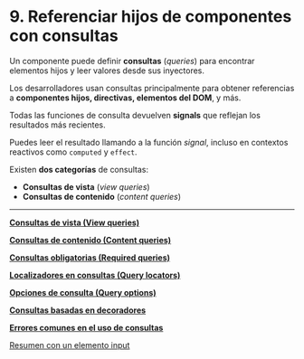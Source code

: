 # 9. Referenciar hijos de componentes con consultas

Un componente puede definir **consultas** (*queries*) para encontrar elementos hijos y leer valores desde sus inyectores.

Los desarrolladores usan consultas principalmente para obtener referencias a **componentes hijos, directivas, elementos del DOM**, y más.

Todas las funciones de consulta devuelven **signals** que reflejan los resultados más recientes.

Puedes leer el resultado llamando a la función *signal*, incluso en contextos reactivos como `computed` y `effect`.

Existen **dos categorías** de consultas:

- **Consultas de vista** (*view queries*)
- **Consultas de contenido** (*content queries*)

---

[**Consultas de vista (View queries)**](9%20Referenciar%20hijos%20de%20componentes%20con%20consultas%2024a2f387d5c380cdb8cde90b72351e15/Consultas%20de%20vista%20(View%20queries)%2024a2f387d5c3803387d8db7d23b77e03.md)

[**Consultas de contenido (Content queries)**](9%20Referenciar%20hijos%20de%20componentes%20con%20consultas%2024a2f387d5c380cdb8cde90b72351e15/Consultas%20de%20contenido%20(Content%20queries)%2024a2f387d5c38021b2bcd78df16327f1.md)

[**Consultas obligatorias (Required queries)**](9%20Referenciar%20hijos%20de%20componentes%20con%20consultas%2024a2f387d5c380cdb8cde90b72351e15/Consultas%20obligatorias%20(Required%20queries)%2024a2f387d5c3803ab3f5d06f6b68db83.md)

[**Localizadores en consultas (Query locators)**](9%20Referenciar%20hijos%20de%20componentes%20con%20consultas%2024a2f387d5c380cdb8cde90b72351e15/Localizadores%20en%20consultas%20(Query%20locators)%2024a2f387d5c380088084d8a157c4ecdb.md)

[**Opciones de consulta (Query options)**](9%20Referenciar%20hijos%20de%20componentes%20con%20consultas%2024a2f387d5c380cdb8cde90b72351e15/Opciones%20de%20consulta%20(Query%20options)%2024a2f387d5c380c9b147db14cebee6a9.md)

[**Consultas basadas en decoradores**](9%20Referenciar%20hijos%20de%20componentes%20con%20consultas%2024a2f387d5c380cdb8cde90b72351e15/Consultas%20basadas%20en%20decoradores%2024a2f387d5c3805ab5d7ce4e1e2f486a.md)

[**Errores comunes en el uso de consultas**](9%20Referenciar%20hijos%20de%20componentes%20con%20consultas%2024a2f387d5c380cdb8cde90b72351e15/Errores%20comunes%20en%20el%20uso%20de%20consultas%2024a2f387d5c3801f944df165b2cb0232.md)

[ Resumen con un elemento input](9%20Referenciar%20hijos%20de%20componentes%20con%20consultas%2024a2f387d5c380cdb8cde90b72351e15/Resumen%20con%20un%20elemento%20input%2022e2f387d5c38072bb78e932a60829df.md)